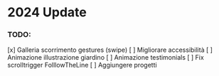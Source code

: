 # 2024 Update

### TODO:
[x] Galleria scorrimento gestures (swipe)
[ ] Migliorare accessibilità
[ ] Animazione illustrazione giardino
[ ] Animazione testimonials
[ ] Fix scrolltrigger FolllowTheLine
[ ] Aggiungere progetti
